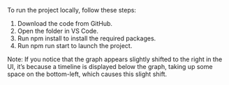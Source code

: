 To run the project locally, follow these steps:

1. Download the code from GitHub.
2. Open the folder in VS Code.
3. Run npm install to install the required packages.
4. Run npm run start to launch the project.

Note: If you notice that the graph appears slightly shifted to the right in the UI, it’s because a timeline is displayed below the graph, taking up some space on the bottom-left, which causes this slight shift.
